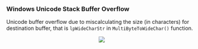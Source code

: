 ### Windows Unicode Stack Buffer Overflow
Unicode buffer overflow due to miscalculating the size (in characters) for destination buffer, that is `lpWideCharStr` in `MultiByteToWideChar()` function.

<p align="center">
  <img src="https://github.com/ihack4falafel/OSEE/blob/master/VulnCases/Windows%20Stack%20Buffer%20Overflow/Capture.PNG">
</p>

